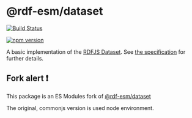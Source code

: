 # @rdf-esm/dataset

[![Build Status](https://github.com/rdf-esm/dataset/workflows/Test/badge.svg)](https://github.com/rdf-esm/dataset/actions?query=workflow%3ATest)

[![npm version](https://img.shields.io/npm/v/@rdf-esm/dataset.svg)](https://www.npmjs.com/package/@rdf-esm/dataset)

A basic implementation of the [RDFJS Dataset](https://rdf.js.org/dataset-spec/).
See [the specification](https://rdf.js.org/dataset-spec/) for further details.

## Fork alert :exclamation:

This package is an ES Modules fork of [@rdf-esm/dataset](https://npm.im/@rdf-esm/dataset)

The original, commonjs version is used node environment.
